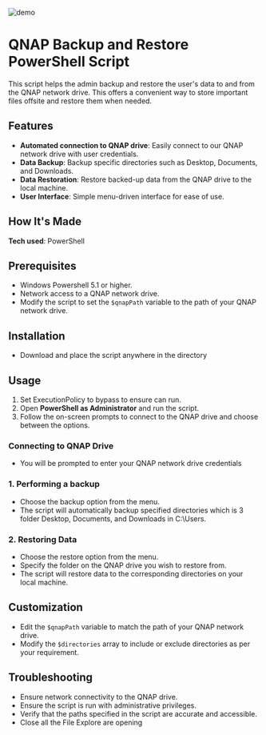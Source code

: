 ![demo](https://i.imgur.com/7CD2SBL.png)
# QNAP Backup and Restore PowerShell Script
This script helps the admin backup and restore the user's data to and from the QNAP network drive. This offers a convenient way to store important files offsite and restore them when needed.

## Features

- **Automated connection to QNAP drive**: Easily connect to our QNAP network drive with user credentials.
- **Data Backup**: Backup specific directories such as Desktop, Documents, and Downloads.
- **Data Restoration**: Restore backed-up data from the QNAP drive to the local machine.
- **User Interface**: Simple menu-driven interface for ease of use.

## How It's Made

**Tech used**: PowerShell

## Prerequisites
- Windows Powershell 5.1 or higher.
- Network access to a QNAP network drive.
- Modify the script to set the ```$qnapPath``` variable to the path of your QNAP network drive.

## Installation

- Download and place the script anywhere in the directory

## Usage

1. Set ExecutionPolicy to bypass to ensure can run.
2. Open  **PowerShell as Administrator** and run the script.
3. Follow the on-screen prompts to connect to the QNAP drive and choose between the options.

### Connecting to QNAP Drive
- You will be prompted to enter your QNAP network drive credentials

### 1. Performing a backup
- Choose the backup option from the menu.
- The script will automatically backup specified directories which is 3 folder Desktop, Documents, and Downloads in C:\Users.

### 2. Restoring Data
- Choose the restore option from the menu.
- Specify the folder on the QNAP drive you wish to restore from.
- The script will restore data to the corresponding directories on your local machine.

## Customization
- Edit the ```$qnapPath``` variable to match the path of your QNAP network drive.
- Modify the ```$directories``` array to include or exclude directories as per your requirement.

## Troubleshooting
- Ensure network connectivity to the QNAP drive.
- Ensure the script is run with administrative privileges.
- Verify that the paths specified in the script are accurate and accessible.
- Close all the File Explore are opening




